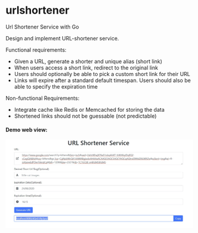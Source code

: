 # urlshortener
Url Shortener Service with Go

Design and implement URL-shortener service.

Functional requirements:
 * Given a URL, generate a shorter and unique alias (short link)
 * When users access a short link, redirect to the original link
 * Users should optionally be able to pick a custom short link for their URL
 * Links will expire after a standard default timespan. Users should also be able to specify the expiration time

Non-functional Requirements:
 * Integrate cache like Redis or Memcached for storing the data
 * Shortened links should not be guessable (not predictable)
#### Demo web view:
![Alt text](images/image.jpg)

